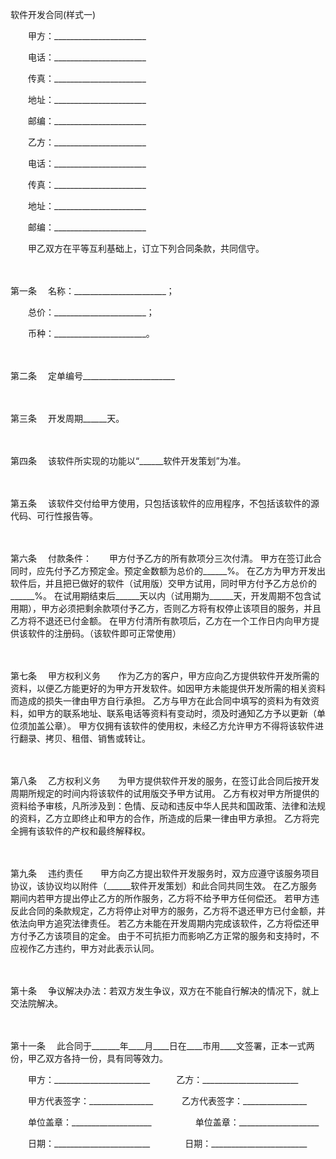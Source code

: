 



软件开发合同(样式一)



 

　　甲方：_______________________

　　电话：_______________________

　　传真：_______________________

　　地址：_______________________

　　邮编：_______________________　　

　　乙方：_______________________

　　电话：_______________________

　　传真：_______________________

　　地址：_______________________

　　邮编：_______________________　　

　　甲乙双方在平等互利基础上，订立下列合同条款，共同信守。

　　

第一条
　名称：_______________________；　　

　　总价：_______________________；　　

　　币种：_______________________。

　　

第二条
　定单编号_______________________

　　

第三条
　开发周期______天。

　　

第四条
　该软件所实现的功能以“______软件开发策划”为准。

　　

第五条
　该软件交付给甲方使用，只包括该软件的应用程序，不包括该软件的源代码、可行性报告等。

　　

第六条
　付款条件：　　甲方付予乙方的所有款项分三次付清。 甲方在签订此合同时，应先付予乙方预定金。预定金数额为总价的______%。 在乙方为甲方开发出软件后，并且把已做好的软件（试用版）交甲方试用，同时甲方付予乙方总价的______%。 在试用期结束后______天以内（试用期为______天，开发周期不包含试用期），甲方必须把剩余款项付予乙方，否则乙方将有权停止该项目的服务，并且乙方将不退还已付金额。 在甲方付清所有款项后，乙方在一个工作日内向甲方提供该软件的注册码。（该软件即可正常使用）

　　

第七条
　甲方权利义务　　作为乙方的客户，甲方应向乙方提供软件开发所需的资料，以便乙方能更好的为甲方开发软件。如因甲方未能提供开发所需的相关资料而造成的损失一律由甲方自行承担。 乙方与甲方在此合同中填写的资料为有效资料，如甲方的联系地址、联系电话等资料有变动时，须及时通知乙方予以更新（单位须加盖公章）。 甲方仅拥有该软件的使用权，未经乙方允许甲方不得将该软件进行翻录、拷贝、租借、销售或转让。

　　

第八条
　乙方权利义务　　为甲方提供软件开发的服务，在签订此合同后按开发周期所规定的时间内将该软件的试用版交予甲方试用。 乙方有权对甲方所提供的资料给予审核，凡所涉及到：色情、反动和违反中华人民共和国政策、法律和法规的资料，乙方立即终止和甲方的合作，所造成的后果一律由甲方承担。 乙方将完全拥有该软件的产权和最终解释权。

　　

第九条
　违约责任　　甲方向乙方提出软件开发服务时，双方应遵守该服务项目协议，该协议均以附件（______软件开发策划）和此合同共同生效。 在乙方服务期间内若甲方提出停止乙方的所作服务，乙方将不给予甲方任何偿还。 若甲方违反此合同的条款规定，乙方将停止对甲方的服务，乙方将不退还甲方已付金额，并依法向甲方追究法律责任。 若乙方未能在开发周期内完成该软件，乙方将偿还甲方付予乙方该项目的定金。 由于不可抗拒力而影响乙方正常的服务和支持时，不应视作乙方违约，甲方对此表示认同。

　　

第十条
　争议解决办法：若双方发生争议，双方在不能自行解决的情况下，就上交法院解决。

　　

第十一条
　此合同于_______年____月____日在____市用____文签署，正本一式两份，甲乙双方各持一份，具有同等效力。　　

　　甲方：________________________　　　乙方：________________________

　　甲方代表签字：________________　　　 乙方代表签字：________________

　　单位盖章：____________________　　　　　单位盖章：____________________

　　日期：________________________　　　　日期：________________________